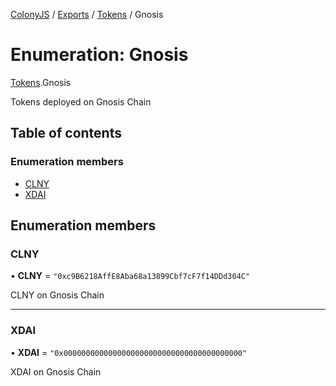 [ColonyJS](../README.md) / [Exports](../modules.md) / [Tokens](../modules/Tokens.md) / Gnosis

# Enumeration: Gnosis

[Tokens](../modules/Tokens.md).Gnosis

Tokens deployed on Gnosis Chain

## Table of contents

### Enumeration members

- [CLNY](Tokens.Gnosis.md#clny)
- [XDAI](Tokens.Gnosis.md#xdai)

## Enumeration members

### CLNY

• **CLNY** = `"0xc9B6218AffE8Aba68a13899Cbf7cF7f14DDd304C"`

CLNY on Gnosis Chain

___

### XDAI

• **XDAI** = `"0x0000000000000000000000000000000000000000"`

XDAI on Gnosis Chain
